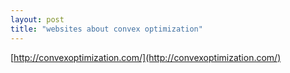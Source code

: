 ```yaml
---
layout: post
title: "websites about convex optimization"
---
```

[http://convexoptimization.com/](http://convexoptimization.com/)
